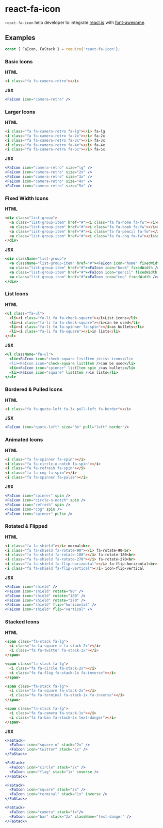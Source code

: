 react-fa-icon
=============

`react-fa-icon` help developer to integrate [react.js] with [font-awesome].

## Examples

```jsx
const { FaIcon, FaStack } = require('react-fa-icon');
```

### Basic Icons

**HTML**
```html
<i class="fa fa-camera-retro"></i>
```
**JSX**
```jsx
<FaIcon icon="camera-retro" />
```

### Larger Icons

**HTML**
```html
<i class="fa fa-camera-retro fa-lg"></i> fa-lg
<i class="fa fa-camera-retro fa-2x"></i> fa-2x
<i class="fa fa-camera-retro fa-3x"></i> fa-3x
<i class="fa fa-camera-retro fa-4x"></i> fa-4x
<i class="fa fa-camera-retro fa-5x"></i> fa-5x
```

**JSX**
```jsx
<FaIcon icon="camera-retro" size="lg" />
<FaIcon icon="camera-retro" size="2x" />
<FaIcon icon="camera-retro" size="3x" />
<FaIcon icon="camera-retro" size="4x" />
<FaIcon icon="camera-retro" size="5x" />
```

### Fixed Width Icons

**HTML**
```html
<div class="list-group">
  <a class="list-group-item" href="#"><i class="fa fa-home fa-fw"></i>&nbsp; Home</a>
  <a class="list-group-item" href="#"><i class="fa fa-book fa-fw"></i>&nbsp; Library</a>
  <a class="list-group-item" href="#"><i class="fa fa-pencil fa-fw"></i>&nbsp; Applications</a>
  <a class="list-group-item" href="#"><i class="fa fa-cog fa-fw"></i>&nbsp; Settings</a>
</div>
```

**JSX**
```jsx
<div className="list-group">
  <a className="list-group-item" href="#"><FaIcon icon="home" fixedWidth /> &nbsp; Home</a>
  <a class="list-group-item" href="#"><FaIcon icon="book" fixedWidth />&nbsp; Library</a>
  <a class="list-group-item" href="#"><FaIcon icon="pencil" fixedWidth />&nbsp; Applications</a>
  <a class="list-group-item" href="#"><FaIcon icon="cog" fixedWidth />&nbsp; Settings</a>
</div>
```

### List Icons

**HTML**
```html
<ul class="fa-ul">
  <li><i class="fa-li fa fa-check-square"></i>List icons</li>
  <li><i class="fa-li fa fa-check-square"></i>can be used</li>
  <li><i class="fa-li fa fa-spinner fa-spin"></i>as bullets</li>
  <li><i class="fa-li fa fa-square"></i>in lists</li>
</ul>
```

**JSX**
```jsx
<ul className="fa-ul">
  <li><FaIcon icon="check-square listItem />List icons</li>
  <li><FaIcon icon="check-square listItem />can be used</li>
  <li><FaIcon icon="spinner" listItem spin />as bullets</li>
  <li><FaIcon icon="square" listItem />in lists</li>
</ul>

```

### Bordered & Pulled Icons

**HTML**
```html
<i class="fa fa-quote-left fa-3x pull-left fa-border"></i>
```

**JSX**
```jsx
<FaIcon icon="quote-left" size="3x" pull="left" border"/>
```

### Animated Icons

**HTML**
```html
<i class="fa fa-spinner fa-spin"></i>
<i class="fa fa-circle-o-notch fa-spin"></i>
<i class="fa fa-refresh fa-spin"></i>
<i class="fa fa-cog fa-spin"></i>
<i class="fa fa-spinner fa-pulse"></i>
```

**JSX**
```jsx
<FaIcon icon="spinner" spin />
<FaIcon icon="circle-o-notch" spin />
<FaIcon icon="refresh" spin />
<FaIcon icon="cog" spin />
<FaIcon icon="spinner" pulse />
```

### Rotated & Flipped

**HTML**
```html
<i class="fa fa-shield"></i> normal<br>
<i class="fa fa-shield fa-rotate-90"></i> fa-rotate-90<br>
<i class="fa fa-shield fa-rotate-180"></i> fa-rotate-180<br>
<i class="fa fa-shield fa-rotate-270"></i> fa-rotate-270<br>
<i class="fa fa-shield fa-flip-horizontal"></i> fa-flip-horizontal<br>
<i class="fa fa-shield fa-flip-vertical"></i> icon-flip-vertical
```

**JSX**
```jsx
<FaIcon icon="shield" />
<FaIcon icon="shield" rotate="90" />
<FaIcon icon="shield" rotate="180" />
<FaIcon icon="shield" rotate="270" />
<FaIcon icon="shield" flip="horizontal" />
<FaIcon icon="shield" flip="vertical" />
```

### Stacked Icons

**HTML**
```html
<span class="fa-stack fa-lg">
  <i class="fa fa-square-o fa-stack-2x"></i>
  <i class="fa fa-twitter fa-stack-1x"></i>
</span>

<span class="fa-stack fa-lg">
  <i class="fa fa-circle fa-stack-2x"></i>
  <i class="fa fa-flag fa-stack-1x fa-inverse"></i>
</span>

<span class="fa-stack fa-lg">
  <i class="fa fa-square fa-stack-2x"></i>
  <i class="fa fa-terminal fa-stack-1x fa-inverse"></i>
</span>

<span class="fa-stack fa-lg">
  <i class="fa fa-camera fa-stack-1x"></i>
  <i class="fa fa-ban fa-stack-2x text-danger"></i>
</span>
```

**JSX**
```jsx
<FaStack>
  <FaIcon icon="square-o" stack="2x" />
  <FaIcon icon="twitter" stack="1x" />
</FaStack>

<FaStack>
  <FaIcon icon="circle" stack="2x" />
  <FaIcon icon="flag" stack="1x" inverse />  
</FaStack>

<FaStack>
  <FaIcon icon="square" stack="2x" />
  <FaIcon icon="terminal" stack="1x" inverse />  
</FaStack>

<FaStack>  
  <FaIcon icon="camera" stack="1x"/>  
  <FaIcon icon="ban" stack="2x" className="text-danger" />
</FaStack>
```

[react-fa-icon]: https://github.com/timnew/react-fa-icon
[react.js]: http://facebook.github.io/react/
[font-awesome]: http://fortawesome.github.io/Font-Awesome/
